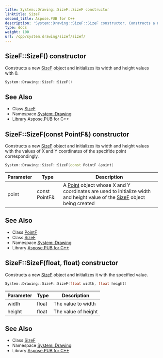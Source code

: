 ```yaml
---
title: System::Drawing::SizeF::SizeF constructor
linktitle: SizeF
second_title: Aspose.PUB for C++
description: 'System::Drawing::SizeF::SizeF constructor. Constructs a new SizeF object and initializes its width and height values with 0 in C++.'
type: docs
weight: 100
url: /cpp/system.drawing/sizef/sizef/
---
```

## SizeF::SizeF() constructor


Constructs a new [SizeF](../) object and initializes its width and height values with 0.

```cpp
System::Drawing::SizeF::SizeF()
```

## See Also

* Class [SizeF](../)
* Namespace [System::Drawing](../../)
* Library [Aspose.PUB for C++](../../../)
## SizeF::SizeF(const PointF\&) constructor


Constructs a new [SizeF](../) object and initializes its width and height values with the values of X and Y coordinates of the specifide point correspondingly.

```cpp
System::Drawing::SizeF::SizeF(const PointF &point)
```


| Parameter | Type | Description |
| --- | --- | --- |
| point | const PointF\& | A [Point](../../point/) object whose X and Y coordinates are used to initialize width and height value of the [SizeF](../) object being created |

## See Also

* Class [PointF](../../pointf/)
* Class [SizeF](../)
* Namespace [System::Drawing](../../)
* Library [Aspose.PUB for C++](../../../)
## SizeF::SizeF(float, float) constructor


Constructs a new [SizeF](../) object and initializes it with the specified value.

```cpp
System::Drawing::SizeF::SizeF(float width, float height)
```


| Parameter | Type | Description |
| --- | --- | --- |
| width | float | The value to width |
| height | float | The value of height |

## See Also

* Class [SizeF](../)
* Namespace [System::Drawing](../../)
* Library [Aspose.PUB for C++](../../../)
